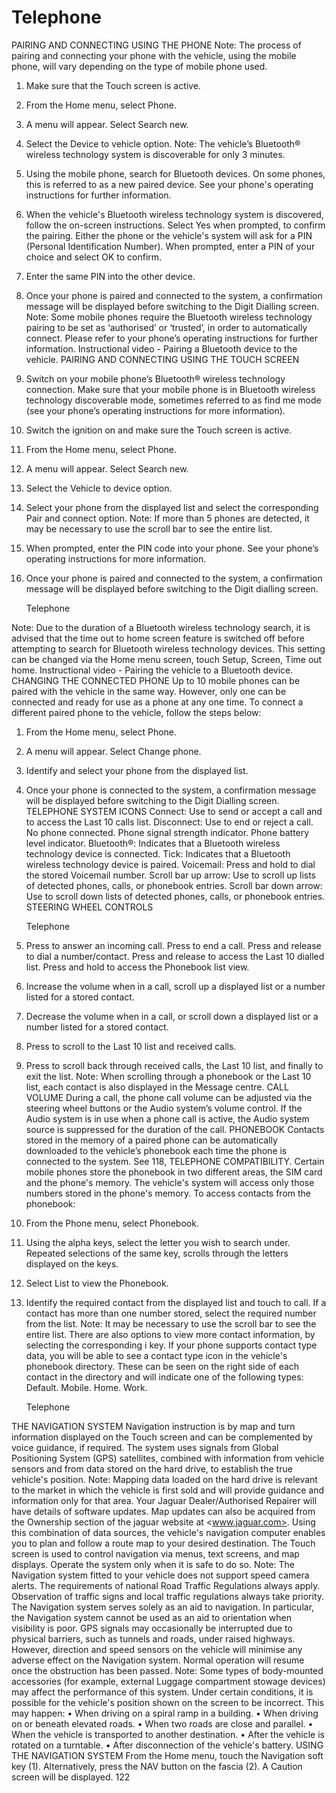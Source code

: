 # Telephone

PAIRING AND CONNECTING USING
THE PHONE
Note: The process of pairing and connecting
your phone with the vehicle, using the mobile
phone, will vary depending on the type of mobile
phone used.

1. Make sure that the Touch screen is active.
2. From the Home menu, select Phone.
3. A menu will appear. Select Search new.
4. Select the Device to vehicle option.
   Note: The vehicle’s Bluetooth® wireless
   technology system is discoverable for only
   3 minutes.
5. Using the mobile phone, search for
   Bluetooth devices.
   On some phones, this is referred to as a
   new paired device. See your phone's
   operating instructions for further
   information.
6. When the vehicle's Bluetooth wireless
   technology system is discovered, follow the
   on-screen instructions. Select Yes when
   prompted, to confirm the pairing.
   Either the phone or the vehicle's system will
   ask for a PIN (Personal Identification
   Number). When prompted, enter a PIN of
   your choice and select OK to confirm.
7. Enter the same PIN into the other device.
8. Once your phone is paired and connected
   to the system, a confirmation message will
   be displayed before switching to the Digit
   Dialling screen.
   Note: Some mobile phones require the
   Bluetooth wireless technology pairing to be
   set as ‘authorised’ or ‘trusted’, in order to
   automatically connect. Please refer to your
   phone’s operating instructions for further
   information.
   Instructional video - Pairing a Bluetooth device
   to the vehicle.
   PAIRING AND CONNECTING USING
   THE TOUCH SCREEN
9. Switch on your mobile phone’s Bluetooth®
   wireless technology connection. Make sure
   that your mobile phone is in Bluetooth
   wireless technology discoverable mode,
   sometimes referred to as find me mode (see
   your phone’s operating instructions for
   more information).
10. Switch the ignition on and make sure the
    Touch screen is active.
11. From the Home menu, select Phone.
12. A menu will appear. Select Search new.
13. Select the Vehicle to device option.
14. Select your phone from the displayed list
    and select the corresponding Pair and
    connect option.
    Note: If more than 5 phones are detected,
    it may be necessary to use the scroll bar to
    see the entire list.
15. When prompted, enter the PIN code into
    your phone. See your phone’s operating
    instructions for more information.
16. Once your phone is paired and connected
    to the system, a confirmation message will
    be displayed before switching to the Digit
    dialling screen.

    Telephone

Note: Due to the duration of a Bluetooth
wireless technology search, it is advised that
the time out to home screen feature is switched
off before attempting to search for Bluetooth
wireless technology devices. This setting can
be changed via the Home menu screen, touch
Setup, Screen, Time out home.
Instructional video - Pairing the vehicle to a
Bluetooth device.
CHANGING THE CONNECTED PHONE
Up to 10 mobile phones can be paired with the
vehicle in the same way. However, only one can
be connected and ready for use as a phone at
any one time.
To connect a different paired phone to the
vehicle, follow the steps below:

1. From the Home menu, select Phone.
2. A menu will appear. Select Change phone.
3. Identify and select your phone from the
   displayed list.
4. Once your phone is connected to the
   system, a confirmation message will be
   displayed before switching to the Digit
   Dialling screen.
   TELEPHONE SYSTEM ICONS
   Connect: Use to send or accept a
   call and to access the Last 10 calls
   list.
   Disconnect: Use to end or reject a
   call.
   No phone connected.
   Phone signal strength indicator.
   Phone battery level indicator.
   Bluetooth®: Indicates that a
   Bluetooth wireless technology
   device is connected.
   Tick: Indicates that a Bluetooth
   wireless technology device is paired.
   Voicemail: Press and hold to dial the
   stored Voicemail number.
   Scroll bar up arrow: Use to scroll up
   lists of detected phones, calls, or
   phonebook entries.
   Scroll bar down arrow: Use to scroll
   down lists of detected phones, calls,
   or phonebook entries.
   STEERING WHEEL CONTROLS

   Telephone

5. Press to answer an incoming call. Press to
   end a call. Press and release to dial a
   number/contact. Press and release to
   access the Last 10 dialled list. Press and
   hold to access the Phonebook list view.
6. Increase the volume when in a call, scroll
   up a displayed list or a number listed for a
   stored contact.
7. Decrease the volume when in a call, or
   scroll down a displayed list or a number
   listed for a stored contact.
8. Press to scroll to the Last 10 list and
   received calls.
9. Press to scroll back through received calls,
   the Last 10 list, and finally to exit the list.
   Note: When scrolling through a phonebook or
   the Last 10 list, each contact is also displayed
   in the Message centre.
   CALL VOLUME
   During a call, the phone call volume can be
   adjusted via the steering wheel buttons or the
   Audio system’s volume control.
   If the Audio system is in use when a phone call
   is active, the Audio system source is suppressed
   for the duration of the call.
   PHONEBOOK
   Contacts stored in the memory of a paired
   phone can be automatically downloaded to the
   vehicle’s phonebook each time the phone is
   connected to the system. See 118, TELEPHONE
   COMPATIBILITY.
   Certain mobile phones store the phonebook in
   two different areas, the SIM card and the
   phone's memory. The vehicle's system will
   access only those numbers stored in the
   phone's memory.
   To access contacts from the phonebook:
10. From the Phone menu, select Phonebook.
11. Using the alpha keys, select the letter you
    wish to search under. Repeated selections
    of the same key, scrolls through the letters
    displayed on the keys.
12. Select List to view the Phonebook.
13. Identify the required contact from the
    displayed list and touch to call. If a contact
    has more than one number stored, select
    the required number from the list.
    Note: It may be necessary to use the scroll
    bar to see the entire list.
    There are also options to view more contact
    information, by selecting the corresponding
    i key.
    If your phone supports contact type data, you
    will be able to see a contact type icon in the
    vehicle's phonebook directory. These can be
    seen on the right side of each contact in the
    directory and will indicate one of the following
    types:
    Default.
    Mobile.
    Home.
    Work.

    Telephone

THE NAVIGATION SYSTEM
Navigation instruction is by map and turn
information displayed on the Touch screen and
can be complemented by voice guidance, if
required. The system uses signals from Global
Positioning System (GPS) satellites, combined
with information from vehicle sensors and from
data stored on the hard drive, to establish the
true vehicle's position.
Note: Mapping data loaded on the hard drive is
relevant to the market in which the vehicle is
first sold and will provide guidance and
information only for that area. Your Jaguar
Dealer/Authorised Repairer will have details of
software updates. Map updates can also be
acquired from the Ownership section of the
jaguar website at <www.jaguar.com>.
Using this combination of data sources, the
vehicle's navigation computer enables you to
plan and follow a route map to your desired
destination.
The Touch screen is used to control navigation
via menus, text screens, and map displays.
Operate the system only when it is safe
to do so.
Note: The Navigation system fitted to your
vehicle does not support speed camera alerts.
The requirements of national Road Traffic
Regulations always apply.
Observation of traffic signs and local traffic
regulations always take priority.
The Navigation system serves solely as an aid
to navigation. In particular, the Navigation
system cannot be used as an aid to orientation
when visibility is poor.
GPS signals may occasionally be interrupted
due to physical barriers, such as tunnels and
roads, under raised highways.
However, direction and speed sensors on the
vehicle will minimise any adverse effect on the
Navigation system. Normal operation will
resume once the obstruction has been passed.
Note: Some types of body-mounted accessories
(for example, external Luggage compartment
stowage devices) may affect the performance
of this system.
Under certain conditions, it is possible for the
vehicle's position shown on the screen to be
incorrect. This may happen:
•
When driving on a spiral ramp in a building.
•
When driving on or beneath elevated roads.
•
When two roads are close and parallel.
•
When the vehicle is transported to another
destination.
•
After the vehicle is rotated on a turntable.
•
After disconnection of the vehicle's battery.
USING THE NAVIGATION SYSTEM
From the Home menu, touch the Navigation
soft key (1). Alternatively, press the NAV button
on the fascia (2). A Caution screen will be
displayed.
122
